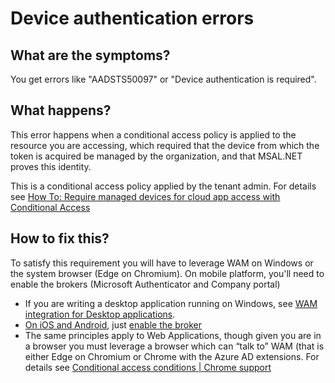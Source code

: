 # Device authentication errors

## What are the symptoms?

You get errors like "AADSTS50097" or "Device authentication is required".

## What happens?

This error happens when a conditional access policy is applied to the resource you are accessing, which required that the device from which the token is acquired be managed by the organization, and that MSAL.NET proves this identity.

This is a conditional access policy applied by the tenant admin. For details see [How To: Require managed devices for cloud app access with Conditional Access](https://docs.microsoft.com/azure/active-directory/conditional-access/require-managed-devices)


## How to fix this?

To satisfy this requirement you will have to leverage WAM on Windows or the system browser (Edge on Chromium). On mobile platform, you'll need to enable the brokers (Microsoft Authenticator and Company portal)

- If you are writing a desktop application running on Windows, see [WAM integration for Desktop applications](wam). 
- [On iOS and Android](https://github.com/AzureAD/microsoft-authentication-library-for-dotnet/wiki/Xamarin-Docs), just [enable the broker](https://docs.microsoft.com/azure/active-directory/develop/msal-net-use-brokers-with-xamarin-apps)
- The same principles apply to Web Applications, though given you are in a browser you must leverage a browser which can “talk to” WAM (that is either Edge on Chromium or Chrome with the Azure AD extensions. For details see [Conditional access conditions | Chrome support](https://docs.microsoft.com/azure/active-directory/conditional-access/concept-conditional-access-conditions#chrome-support)